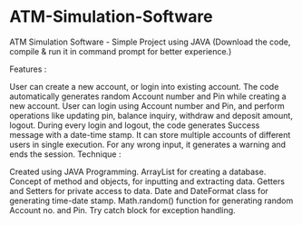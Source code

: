 # ATM-Simulation-Software

ATM Simulation Software - Simple Project using JAVA (Download the code, compile & run it in command prompt for better experience.)

Features :

User can create a new account, or login into existing account.
The code automatically generates random Account number and Pin while creating a new account.
User can login using Account number and Pin, and perform operations like updating pin, balance inquiry, withdraw and deposit amount, logout.
During every login and logout, the code generates Success message with a date-time stamp.
It can store multiple accounts of different users in single execution.
For any wrong input, it generates a warning and ends the session.
Technique :

Created using JAVA Programming.
ArrayList for creating a database.
Concept of method and objects, for inputting and extracting data.
Getters and Setters for private access to data.
Date and DateFormat class for generating time-date stamp.
Math.random() function for generating random Account no. and Pin.
Try catch block for exception handling.
